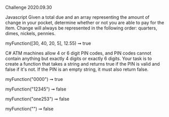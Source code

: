 Challenge 2020.09.30

Javascript
Given a total due and an array representing the amount of change in your pocket, determine whether or not you are able to pay for the item. Change will always be represented in the following order: quarters, dimes, nickels, pennies.

myFunction([30, 40, 20, 5], 12.55) ➞ true


C#
ATM machines allow 4 or 6 digit PIN codes, and PIN codes cannot contain anything but exactly 4 digits or exactly 6 digits. Your task is to create a function that takes a string and returns true if the PIN is valid and false if it's not. If the PIN is an empty string, it must also return false.

myFunction("0000") ➞ true

myFunction("12345") ➞ false

myFunction("one253") ➞ false
 
myFunction("") ➞ false
